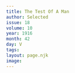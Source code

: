 ```yaml
---
title: The Test Of A Man
author: Selected
issue: 18
volume: 10
year: 1916
month: 42
day: V
tags:
layout: page.njk
image:
---
```


